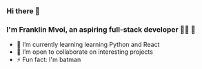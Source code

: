 ### Hi there 👋
### I'm Franklin Mvoi, an aspiring full-stack developer 👨‍💻 🚀


<!-- 🔭 I’m currently working on [movie-watchlist](https://github.com/Mvoii/movie-watchlist)-->
- 🌱 I’m currently learning learning Python and React
- 👯 I’m open to collaborate on interesting projects
- ⚡ Fun fact:  I'm batman
